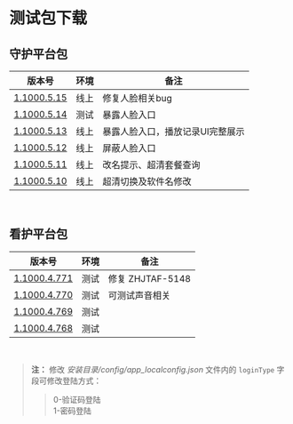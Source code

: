 # 测试包下载


## 守护平台包

|版本号|环境|备注|
|---|---|---|
[1.1000.5.15](http://s3.cn-northwest-1.amazonaws.com.cn/hjkhdev/oms/test/pc/移动看家管理版-1.1000.5.15.exe) | 线上 | 修复人脸相关bug
[1.1000.5.14](http://s3.cn-northwest-1.amazonaws.com.cn/hjkhdev/oms/test/pc/移动看家管理版-1.1000.5.14.exe) | 测试 | 暴露人脸入口
[1.1000.5.13](http://s3.cn-northwest-1.amazonaws.com.cn/hjkhdev/oms/test/pc/移动看家管理版-1.1000.5.13.exe) | 线上 | 暴露人脸入口，播放记录UI完整展示
[1.1000.5.12](http://s3.cn-northwest-1.amazonaws.com.cn/hjkhdev/oms/test/pc/移动看家管理版-1.1000.5.12.exe) | 线上 | 屏蔽人脸入口
[1.1000.5.11](http://s3.cn-northwest-1.amazonaws.com.cn/hjkhdev/oms/test/pc/移动看家管理版-1.1000.5.11.exe) | 线上 | 改名提示、超清套餐查询
[1.1000.5.10](http://s3.cn-northwest-1.amazonaws.com.cn/hjkhdev/oms/test/pc/移动看家管理版-1.1000.5.10.exe) | 线上 | 超清切换及软件名修改



<br/>

## 看护平台包

|版本号|环境|备注|
|---|---|---|
[1.1000.4.771](http://s3.cn-northwest-1.amazonaws.com.cn/hjkhdev/oms/test/pc/移动看家管理版-1.1000.4.771.exe) | 测试 | 修复 ZHJTAF-5148
[1.1000.4.770](http://s3.cn-northwest-1.amazonaws.com.cn/hjkhdev/oms/test/pc/移动看家管理版-1.1000.4.770.exe) | 测试 | 可测试声音相关
[1.1000.4.769](http://s3.cn-northwest-1.amazonaws.com.cn/hjkhdev/oms/test/pc/移动看家管理版-1.1000.4.769.exe) | 测试 |
[1.1000.4.768](http://s3.cn-northwest-1.amazonaws.com.cn/hjkhdev/oms/test/pc/移动看家管理版-1.1000.4.768.exe) | 测试 |


<br/>

> **注：** 修改 *安装目录/config/app_localconfig.json* 文件内的 `loginType` 字段可修改登陆方式：
>>
>> 0-验证码登陆  
>> 1-密码登陆